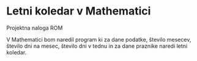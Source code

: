 # Letni koledar v Mathematici
Projektna naloga ROM

V Mathematici bom naredil program ki za dane podatke, število mesecev,
število dni na mesec, število dni v tednu in za dane praznike naredi letni
koledar.
